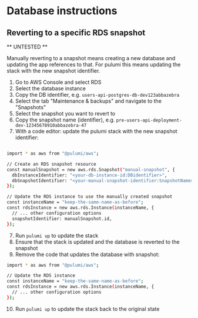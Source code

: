 # Database instructions

## Reverting to a specific RDS snapshot

** UNTESTED **

Manually reverting to a snapshot means creating a new database and updating the app references to that. For pulumi this means updating the stack with the new snapshot identifier.

1. Go to AWS Console and select RDS
2. Select the database instance
3. Copy the DB identifier, e.g. `users-api-postgres-db-dev123abbazebra`
4. Select the tab "Maintenance & backups" and navigate to the "Snapshots"
5. Select the snapshot you want to revert to
6. Copy the snapshot name (identifier), e.g. `pre-users-api-deployment-dev-12345678910abbazebra-47`
7. With a code editor: update the pulumi stack with the new snapshot identifier:

```bash

import * as aws from "@pulumi/aws";

// Create an RDS snapshot resource
const manualSnapshot = new aws.rds.Snapshot("manual-snapshot", {
  dbInstanceIdentifier: "<your-db-instance-id:DBidentifier>",
  dbSnapshotIdentifier: "<your-manual-snapshot-identifier:SnapshotName>",
});

// Update the RDS instance to use the manually created snapshot
const instanceName = "keep-the-same-name-as-before";
const rdsInstance = new aws.rds.Instance(instanceName, {
  // ... other configuration options
  snapshotIdentifier: manualSnapshot.id,
});

```

7. Run `pulumi up` to update the stack
8. Ensure that the stack is updated and the database is reverted to the snapshot
9. Remove the code that updates the database with snapshot:

```bash
import * as aws from "@pulumi/aws";

// Update the RDS instance
const instanceName = "keep-the-same-name-as-before";
const rdsInstance = new aws.rds.Instance(instanceName, {
  // ... other configuration options
});
```

10. Run `pulumi up` to update the stack back to the original state
